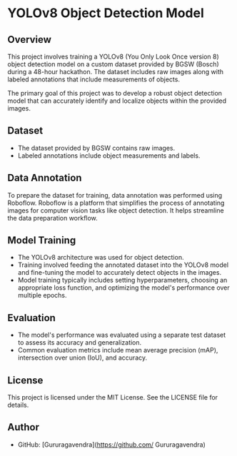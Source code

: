 # YOLOv8 Object Detection Model

## Overview
This project involves training a YOLOv8 (You Only Look Once version 8) object detection model on a custom dataset provided by BGSW (Bosch) during a 48-hour hackathon. The dataset includes raw images along with labeled annotations that include measurements of objects.

The primary goal of this project was to develop a robust object detection model that can accurately identify and localize objects within the provided images.

## Dataset
- The dataset provided by BGSW contains raw images.
- Labeled annotations include object measurements and labels.

## Data Annotation
To prepare the dataset for training, data annotation was performed using Roboflow. Roboflow is a platform that simplifies the process of annotating images for computer vision tasks like object detection. It helps streamline the data preparation workflow.

## Model Training
- The YOLOv8 architecture was used for object detection.
- Training involved feeding the annotated dataset into the YOLOv8 model and fine-tuning the model to accurately detect objects in the images.
- Model training typically includes setting hyperparameters, choosing an appropriate loss function, and optimizing the model's performance over multiple epochs.

## Evaluation
- The model's performance was evaluated using a separate test dataset to assess its accuracy and generalization.
- Common evaluation metrics include mean average precision (mAP), intersection over union (IoU), and accuracy.

## License
This project is licensed under the MIT License. See the LICENSE file for details.

## Author
- GitHub: [Gururagavendra](https://github.com/ Gururagavendra)

